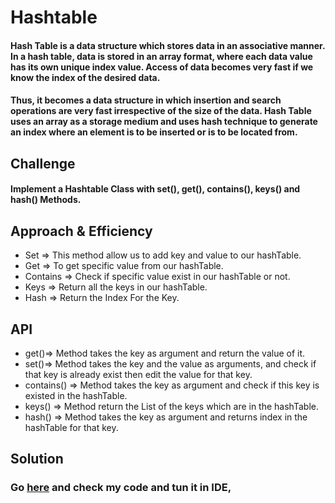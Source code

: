 # Hashtable
#### Hash Table is a data structure which stores data in an associative manner. In a hash table, data is stored in an array format, where each data value has its own unique index value. Access of data becomes very fast if we know the index of the desired data.
#### Thus, it becomes a data structure in which insertion and search operations are very fast irrespective of the size of the data. Hash Table uses an array as a storage medium and uses hash technique to generate an index where an element is to be inserted or is to be located from.


## Challenge

#### Implement a Hashtable Class with set(), get(), contains(), keys() and hash() Methods.


## Approach & Efficiency
- Set => This method allow us to add key and value to our hashTable.
- Get => To get specific value from our hashTable.
- Contains => Check if specific value exist in our hashTable or not.
- Keys => Return all the keys in our hashTable.
- Hash => Return the Index For the Key.



## API

- get()=> Method takes the key as argument and return the value of it.
- set()=> Method takes the key and the value as arguments, and check if that key is already exist then edit the value for that key.
- contains() => Method takes the key as argument and check if this key is existed in the hashTable.
- keys() => Method return the List of the keys which are in the hashTable.
- hash() => Method takes the key as argument and returns index in the hashTable for that key.

## Solution
### Go [here](../src/main/java/CodeChallenges/Challenge30) and check my code and tun it in IDE,
